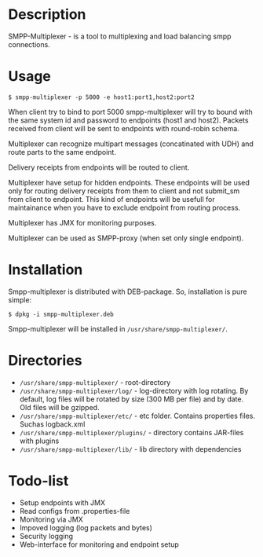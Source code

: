 # Description

SMPP-Multiplexer - is a tool to multiplexing and load balancing smpp connections.

# Usage
```
$ smpp-multiplexer -p 5000 -e host1:port1,host2:port2
```

When client try to bind to port 5000 smpp-multiplexer will try to bound with the same system id and password to endpoints (host1 and host2). Packets received from client will be sent to endpoints with round-robin schema. 

Multiplexer can recognize multipart messages (concatinated with UDH) and route parts to the same endpoint.

Delivery receipts from endpoints will be routed to client.

Multiplexer have setup for hidden endpoints. These endpoints will be used only for routing delivery receipts from them to client and not submit_sm from client to endpoint. This kind of endpoints will be usefull for maintainance when you have to exclude endpoint from routing process.

Multiplexer has JMX for monitoring purposes.

Multiplexer can be used as SMPP-proxy (when set only single endpoint).

# Installation

Smpp-multiplexer is distributed with DEB-package. So, installation is pure simple:

```
$ dpkg -i smpp-multiplexer.deb
```

Smpp-multiplexer will be installed in `/usr/share/smpp-multiplexer/`.

# Directories

* `/usr/share/smpp-multiplexer/` - root-directory
* `/usr/share/smpp-multiplexer/log/` - log-directory with log rotating. By default, log files will be rotated by size (300 MB per file) and by date. Old files will be gzipped.
* `/usr/share/smpp-multiplexer/etc/` - etc folder. Contains properties files. Suchas logback.xml
* `/usr/share/smpp-multiplexer/plugins/` - directory contains JAR-files with plugins
* `/usr/share/smpp-multiplexer/lib/` - lib directory with dependencies

# Todo-list
* Setup endpoints with JMX
* Read configs from .properties-file
* Monitoring via JMX
* Impoved logging (log packets and bytes)
* Security logging
* Web-interface for monitoring and endpoint setup
